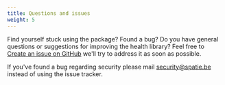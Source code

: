 ```yaml
---
title: Questions and issues
weight: 5
---
```


Find yourself stuck using the package? Found a bug? Do you have general questions or suggestions for improving the health library? Feel free to <a href="https://github.com/spatie/laravel-pdf/issues" target="_blank">Create an issue on GitHub</a> we'll try to address it as soon as possible.

If you've found a bug regarding security please mail [security@spatie.be](mailto:security@spatie.be) instead of using the issue tracker.

